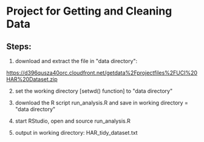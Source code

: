 # Project for Getting and Cleaning Data

## Steps:

1. download and extract the file in "data directory":

https://d396qusza40orc.cloudfront.net/getdata%2Fprojectfiles%2FUCI%20HAR%20Dataset.zip

2. set the working directory [setwd() function] to "data directory"

3. download the R script run_analysis.R and save in working directory = "data directory"

4. start RStudio, open and source run_analysis.R

5. output in working directory: HAR_tidy_dataset.txt 

